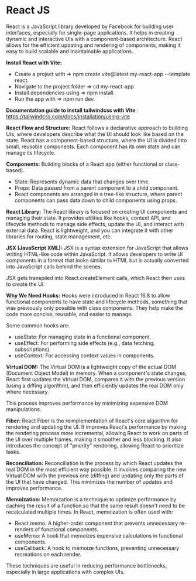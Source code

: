 # React JS

React is a JavaScript library developed by Facebook for building user interfaces, especially for single-page applications. It helps in creating dynamic and interactive UIs with a component-based architecture. React allows for the efficient updating and rendering of components, making it easy to build scalable and maintainable applications.

**Install React with Vite:**
* Create a project with =>  npm create vite@latest my-react-app --template react.
* Navigate to the project folder => cd my-react-app
* Install dependencies using => npm install.
* Run the app with => npm run dev.

**Documentation guide to install tailwindcss with Vite** : https://tailwindcss.com/docs/installation/using-vite

**React Flow and Structure:**
React follows a declarative approach to building UIs, where developers describe what the UI should look like based on the state. React has a component-based structure, where the UI is divided into small, reusable components. Each component has its own state and can manage its lifecycle.

**Components:** Building blocks of a React app (either functional or class-based).
* State: Represents dynamic data that changes over time.
* Props: Data passed from a parent component to a child component.
* React components are arranged in a tree-like structure, where parent components can pass data down to child components using props.

**React Library:**
The React library is focused on creating UI components and managing their state. It provides utilities like hooks, context API, and lifecycle methods to manage side effects, update the UI, and interact with external data. React is lightweight, and you can integrate it with other libraries for routing, state management, etc.

**JSX (JavaScript XML):**
JSX is a syntax extension for JavaScript that allows writing HTML-like code within JavaScript. It allows developers to write UI components in a format that looks similar to HTML but is actually converted into JavaScript calls behind the scenes.

JSX gets transpiled into React.createElement calls, which React then uses to create the UI.

**Why We Need Hooks:**
Hooks were introduced in React 16.8 to allow functional components to have state and lifecycle methods, something that was previously only possible with class components. They help make the code more concise, reusable, and easier to manage.

Some common hooks are:
* useState: For managing state in a functional component.
* useEffect: For performing side effects (e.g., data fetching, subscriptions).
* useContext: For accessing context values in components.

**Virtual DOM:**
The Virtual DOM is a lightweight copy of the actual DOM (Document Object Model) in memory. When a component's state changes, React first updates the Virtual DOM, compares it with the previous version (using a diffing algorithm), and then efficiently updates the real DOM only where necessary.

This process improves performance by minimizing expensive DOM manipulations.

**Fiber:**
React Fiber is the reimplementation of React's core algorithm for rendering and updating the UI. It improves React's performance by making the rendering process more incremental, allowing React to work on parts of the UI over multiple frames, making it smoother and less blocking. It also introduces the concept of "priority" rendering, allowing React to prioritize tasks.

**Reconciliation:**
Reconciliation is the process by which React updates the real DOM in the most efficient way possible. It involves comparing the new Virtual DOM with the previous one (diffing) and updating only the parts of the UI that have changed. This minimizes the number of updates and improves performance.

**Memoization:**
Memoization is a technique to optimize performance by caching the result of a function so that the same result doesn't need to be recalculated multiple times. In React, memoization is often used with:

* React.memo: A higher-order component that prevents unnecessary re-renders of functional components.
* useMemo: A hook that memoizes expensive calculations in functional components.
* useCallback: A hook to memoize functions, preventing unnecessary recreations on each render.
  
These techniques are useful in reducing performance bottlenecks, especially in large applications with complex UIs.
